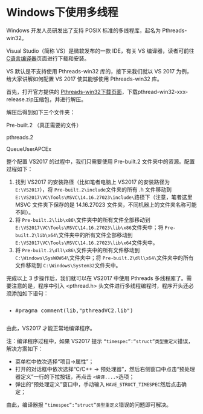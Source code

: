 # Windows下使用多线程

Windows 开发人员研发出了支持 POSIX 标准的多线程库，起名为 Pthreads-win32。

Visual Studio（简称 VS）是微软发布的一款 IDE，有关 VS 编译器，读者可前往[C语言编译器](http://c.biancheng.net/compiler/)页面进行下载和安装。

VS 默认是不支持使用 Pthreads-win32 库的，接下来我们就以 VS 2017 为例，给大家讲解如何配置 VS 2017 使其能够使用 Pthreads-win32 库。

首先，打开官方提供的 [Pthreads-win32下载页面](http://www.mirrorservice.org/sites/sourceware.org/pub/pthreads-win32/)，下载pthread-win32-xxx-release.zip压缩包，并进行解压。

解压后得到如下三个文件夹：

Pre-built.2 （真正需要的文件）

pthreads.2

QueueUserAPCEx


整个配置 VS2017 的过程中，我们只需要使用 Pre-built.2 文件夹中的资源。配置过程如下：

1) 找到 VS2017 的安装路径（比如笔者电脑上 VS2017 的安装路径为 `E:\VS2017`），将 `Pre-built.2\include`文件夹的所有 .h 文件移动到 `E:\VS2017\VC\Tools\MSVC\14.16.27023\include\`路径下（注意，笔者这里 MSVC 文件夹下保存的是 14.16.27023 文件夹，不同机器上的文件夹名称可能不同）。
2) 将 `Pre-built.2\lib\x86\`文件夹中的所有文件全部移动到 `E:\VS2017\VC\Tools\MSVC\14.16.27023\lib\x86`文件夹中；将 `Pre-built.2\lib\x64\`文件夹中的所有文件全部移动到 `E:\VS2017\VC\Tools\MSVC\14.16.27023\lib\x64`文件夹中。
3) 将 `Pre-built.2\dll\x86\`文件夹中的所有文件移动到 `C:\Windows\SysWOW64\`文件夹中；将 `Pre-built.2\dll\x64\`文件夹中的所有文件移动到 `C:\Windows\System32`文件夹中。

完成以上 3 步操作后，我们就可以在 VS2017 中使用 Pthreads 多线程库了。需要注意的是，程序中引入 <pthread.h> 头文件进行多线程编程时，程序开头还必须添加如下语句：

<pre class="cpp sh_cpp snippet-formatted sh_sourceCode" shownum="false"><ul class="snippet-no-num"><li><p><span class="sh_preproc">#pragma</span> <span class="sh_function">comment</span><span class="sh_symbol">(</span>lib<span class="sh_symbol">,</span><span class="sh_string">"pthreadVC2.lib"</span><span class="sh_symbol">)</span></p></li></ul></pre>

由此，VS2017 才能正常地编译程序。

注：编译程序过程中，如果 VS2017 提示 `“timespec”:“struct”类型重定义`错误，解决方案如下：

* 菜单栏中依次选择“项目->属性”；
* 打开的对话框中依次选择“C/C++ -> 预处理器”，然后右侧窗口中点击“预处理器定义”一行的下拉按钮，再点击 `<编译....>`选项；
* 弹出的“预处理定义”窗口中，手动输入 `HAVE_STRUCT_TIMESPEC`然后点击确定；

由此，编译器报 `“timespec”:“struct”类型重定义`错误的问题即可解决。
